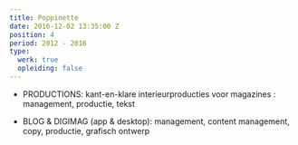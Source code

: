 ```yaml
---
title: Poppinette
date: 2016-12-02 13:35:00 Z
position: 4
period: 2012 - 2016
type:
  werk: true
  opleiding: false
---
```


* PRODUCTIONS: kant-en-klare interieurproducties voor magazines : management, productie, tekst 

* BLOG & DIGIMAG (app & desktop): management, content management, copy, productie, grafisch ontwerp